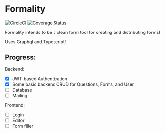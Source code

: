 # Formality

[![CircleCI](https://circleci.com/gh/jayy-lmao/formality-api/tree/master.svg?style=shield)](https://circleci.com/gh/jayy-lmao/formality-api/tree/master)
[![Coverage Status](https://coveralls.io/repos/github/jayy-lmao/formality-api/badge.svg?branch=testing)](https://coveralls.io/github/jayy-lmao/formality-api?branch=testing)

Formality intends to be a clean form tool for creating and distributing forms!

Uses Graphql and Typescript!


## Progress:
Backend:

- [x] JWT-based Authentication
- [x] Some basic backend CRUD for Questions, Forms, and User
- [ ] Database
- [ ] Mailing

Frontend:

- [ ] Login
- [ ] Editor 
- [ ] Form filler
